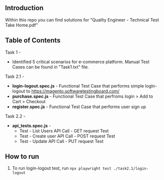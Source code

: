 ## Introduction
Within this repo you can find solutions for "Quality Engineer - Technical Test Take Home.pdf"

## Table of Contents
 Task 1 -
 - Identified 5 critical scenarios for e-commerce platform. Manual Test Cases can be found in "Task1.txt" file.

Task 2.1 -
 - **login-logout.spec.js** - Functional Test Case that performs simple login-logout to https://magento.softwaretestingboard.com/
 - **purchase.spec.js** - Functional Test Case that perfroms login > Add to Cart > Checkout 
 - **register.spec.js** - Functional Test Case that performs user sign up

Task 2.2 -
 - **api_tests.spec.js** - 
    - Test - List Users API Call - GET request Test
    - Test - Create user API Call - POST request Test
    - Test - Update API Call - PUT request Test
 
## How to run
 
1. To run login-logout test, run `npx playwright test ./task2.1/login-logout`
